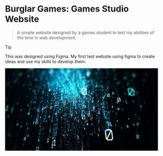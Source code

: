 # Burglar Games: Games Studio Website
> A simple website designed by a games student to test my abilities of the time in web development.

> [!tip]
> This was designed using Figma. My first test website using figma to create ideas and use my skills to develop them.

![strings of code that look cool; part of the website](/media/code.png)
